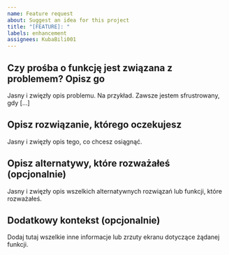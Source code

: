 ```yaml
---
name: Feature request
about: Suggest an idea for this project
title: "[FEATURE]: "
labels: enhancement
assignees: KubaBili001
---
```


## Czy prośba o funkcję jest związana z problemem? Opisz go
Jasny i zwięzły opis problemu. Na przykład. Zawsze jestem sfrustrowany, gdy [...]

## Opisz rozwiązanie, którego oczekujesz
Jasny i zwięzły opis tego, co chcesz osiągnąć.

## Opisz alternatywy, które rozważałeś (opcjonalnie)
Jasny i zwięzły opis wszelkich alternatywnych rozwiązań lub funkcji, które rozważałeś.

## Dodatkowy kontekst (opcjonalnie)
Dodaj tutaj wszelkie inne informacje lub zrzuty ekranu dotyczące żądanej funkcji.
